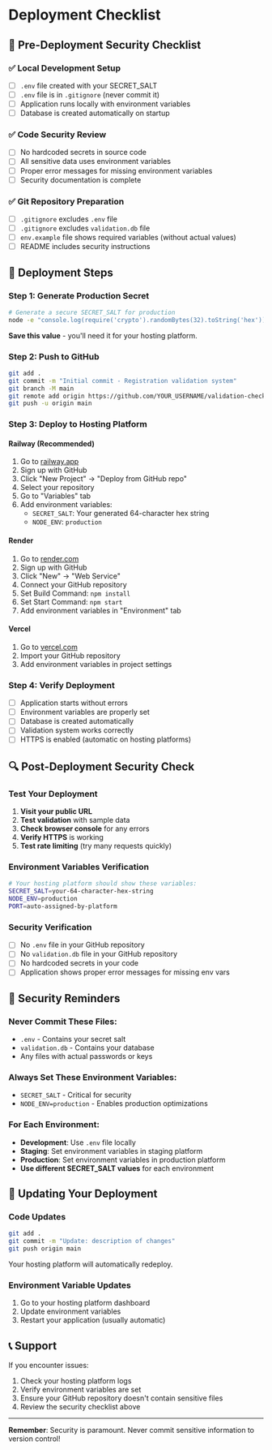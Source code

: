 # Deployment Checklist

## 🔐 Pre-Deployment Security Checklist

### ✅ Local Development Setup
- [ ] `.env` file created with your SECRET_SALT
- [ ] `.env` file is in `.gitignore` (never commit it)
- [ ] Application runs locally with environment variables
- [ ] Database is created automatically on startup

### ✅ Code Security Review
- [ ] No hardcoded secrets in source code
- [ ] All sensitive data uses environment variables
- [ ] Proper error messages for missing environment variables
- [ ] Security documentation is complete

### ✅ Git Repository Preparation
- [ ] `.gitignore` excludes `.env` file
- [ ] `.gitignore` excludes `validation.db` file
- [ ] `env.example` file shows required variables (without actual values)
- [ ] README includes security instructions

## 🚀 Deployment Steps

### Step 1: Generate Production Secret
```bash
# Generate a secure SECRET_SALT for production
node -e "console.log(require('crypto').randomBytes(32).toString('hex'))"
```
**Save this value** - you'll need it for your hosting platform.

### Step 2: Push to GitHub
```bash
git add .
git commit -m "Initial commit - Registration validation system"
git branch -M main
git remote add origin https://github.com/YOUR_USERNAME/validation-check-app.git
git push -u origin main
```

### Step 3: Deploy to Hosting Platform

#### Railway (Recommended)
1. Go to [railway.app](https://railway.app)
2. Sign up with GitHub
3. Click "New Project" → "Deploy from GitHub repo"
4. Select your repository
5. Go to "Variables" tab
6. Add environment variables:
   - `SECRET_SALT`: Your generated 64-character hex string
   - `NODE_ENV`: `production`

#### Render
1. Go to [render.com](https://render.com)
2. Sign up with GitHub
3. Click "New" → "Web Service"
4. Connect your GitHub repository
5. Set Build Command: `npm install`
6. Set Start Command: `npm start`
7. Add environment variables in "Environment" tab

#### Vercel
1. Go to [vercel.com](https://vercel.com)
2. Import your GitHub repository
3. Add environment variables in project settings

### Step 4: Verify Deployment
- [ ] Application starts without errors
- [ ] Environment variables are properly set
- [ ] Database is created automatically
- [ ] Validation system works correctly
- [ ] HTTPS is enabled (automatic on hosting platforms)

## 🔍 Post-Deployment Security Check

### Test Your Deployment
1. **Visit your public URL**
2. **Test validation** with sample data
3. **Check browser console** for any errors
4. **Verify HTTPS** is working
5. **Test rate limiting** (try many requests quickly)

### Environment Variables Verification
```bash
# Your hosting platform should show these variables:
SECRET_SALT=your-64-character-hex-string
NODE_ENV=production
PORT=auto-assigned-by-platform
```

### Security Verification
- [ ] No `.env` file in your GitHub repository
- [ ] No `validation.db` file in your GitHub repository
- [ ] No hardcoded secrets in your code
- [ ] Application shows proper error messages for missing env vars

## 🚨 Security Reminders

### Never Commit These Files:
- `.env` - Contains your secret salt
- `validation.db` - Contains your database
- Any files with actual passwords or keys

### Always Set These Environment Variables:
- `SECRET_SALT` - Critical for security
- `NODE_ENV=production` - Enables production optimizations

### For Each Environment:
- **Development**: Use `.env` file locally
- **Staging**: Set environment variables in staging platform
- **Production**: Set environment variables in production platform
- **Use different SECRET_SALT values** for each environment

## 🔄 Updating Your Deployment

### Code Updates
```bash
git add .
git commit -m "Update: description of changes"
git push origin main
```
Your hosting platform will automatically redeploy.

### Environment Variable Updates
1. Go to your hosting platform dashboard
2. Update environment variables
3. Restart your application (usually automatic)

## 📞 Support

If you encounter issues:
1. Check your hosting platform logs
2. Verify environment variables are set
3. Ensure your GitHub repository doesn't contain sensitive files
4. Review the security checklist above

---

**Remember**: Security is paramount. Never commit sensitive information to version control! 